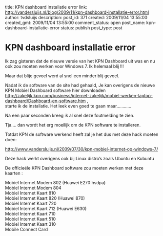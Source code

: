 title: KPN dashboard installatie error
link: http://vandersluijs.nl/blog/2009/11/kpn-dashboard-installatie-error.html
author: tvdsluijs
description: 
post_id: 371
created: 2009/11/04 13:55:00
created_gmt: 2009/11/04 13:55:00
comment_status: open
post_name: kpn-dashboard-installatie-error
status: publish
post_type: post

# KPN dashboard installatie error

Ik zag gisteren dat de nieuwe versie van het KPN Dashboard uit was en nu ook zou moeten werken voor Windows 7. Ik helemaal blij !!!   
  
Maar dat blije gevoel werd al snel een minder blij gevoel.  
  
Nadat ik de software van de site had gehaald, Je kan overigens de nieuwe KPN Mobiel Dashboard software hier downloaden <http://zakelijk.kpn.com/business/internet-zakelijk/mobiel-werken-laptop-dashboard/Dashboard-en-software.htm> ,   
starte ik de installatie. Het leek even goed te gaan maar…………  
  
Na een paar seconden kreeg ik al snel deze foutmelding te zien.   
  
  
Tja…. dan wordt het erg moeilijk om de KPN software te installeren.  
  
Totdat KPN de software werkend heeft zal je het dus met deze hack moeten doen:  
  
<http://www.vandersluijs.nl/2009/07/30/kpn-mobiel-internet-op-windows-7/>  
  
Deze hack werkt overigens ook bij Linux distro’s zoals Ubuntu en Kubuntu  
  
De officieële KPN Dashboard software zou moeten werken met deze kaarten :  
  
Mobiel Internet Modem 802 (Huawei E270 hsdpa)   
Mobiel Internet Modem 804   
Mobiel Internet Kaart 810   
Mobiel Internet Kaart 820 (Huawei 870)   
Mobiel Internet Kaart 720   
Mobiel Internet Kaart 712 (Huawei E630)   
Mobiel Internet Kaart 710   
Mobiel Internet Kaart 510   
Mobiel Internet Kaart 310   
Mobile Connect Card